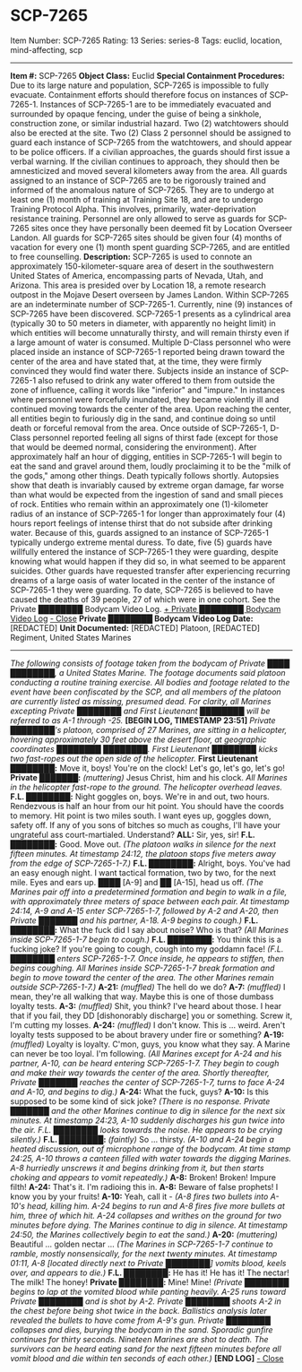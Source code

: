 # SCP-7265
Item Number: SCP-7265
Rating: 13
Series: series-8
Tags: euclid, location, mind-affecting, scp

---

**Item #:** SCP-7265
**Object Class:** Euclid
**Special Containment Procedures:** Due to its large nature and population, SCP-7265 is impossible to fully evacuate. Containment efforts should therefore focus on instances of SCP-7265-1. Instances of SCP-7265-1 are to be immediately evacuated and surrounded by opaque fencing, under the guise of being a sinkhole, construction zone, or similar industrial hazard. Two (2) watchtowers should also be erected at the site. Two (2) Class 2 personnel should be assigned to guard each instance of SCP-7265 from the watchtowers, and should appear to be police officers. If a civilian approaches, the guards should first issue a verbal warning. If the civilian continues to approach, they should then be amnesticized and moved several kilometers away from the area.
All guards assigned to an instance of SCP-7265 are to be rigorously trained and informed of the anomalous nature of SCP-7265. They are to undergo at least one (1) month of training at Training Site 18, and are to undergo Training Protocol Alpha. This involves, primarily, water-deprivation resistance training. Personnel are only allowed to serve as guards for SCP-7265 sites once they have personally been deemed fit by Location Overseer Landon. All guards for SCP-7265 sites should be given four (4) months of vacation for every one (1) month spent guarding SCP-7265, and are entitled to free counselling.
**Description:** SCP-7265 is used to connote an approximately 150-kilometer-square area of desert in the southwestern United States of America, encompassing parts of Nevada, Utah, and Arizona. This area is presided over by Location 18, a remote research outpost in the Mojave Desert overseen by James Landon. Within SCP-7265 are an indeterminate number of SCP-7265-1. Currently, nine (9) instances of SCP-7265 have been discovered. SCP-7265-1 presents as a cylindrical area (typically 30 to 50 meters in diameter, with apparently no height limit) in which entities will become unnaturally thirsty, and will remain thirsty even if a large amount of water is consumed.
Multiple D-Class personnel who were placed inside an instance of SCP-7265-1 reported being drawn toward the center of the area and have stated that, at the time, they were firmly convinced they would find water there. Subjects inside an instance of SCP-7265-1 also refused to drink any water offered to them from outside the zone of influence, calling it words like "inferior" and "impure." In instances where personnel were forcefully inundated, they became violently ill and continued moving towards the center of the area.
Upon reaching the center, all entities begin to furiously dig in the sand, and continue doing so until death or forceful removal from the area. Once outside of SCP-7265-1, D-Class personnel reported feeling all signs of thirst fade (except for those that would be deemed normal, considering the environment).
After approximately half an hour of digging, entities in SCP-7265-1 will begin to eat the sand and gravel around them, loudly proclaiming it to be the "milk of the gods," among other things. Death typically follows shortly. Autopsies show that death is invariably caused by extreme organ damage, far worse than what would be expected from the ingestion of sand and small pieces of rock.
Entities who remain within an approximately one (1)-kilometer radius of an instance of SCP-7265-1 for longer than approximately four (4) hours report feelings of intense thirst that do not subside after drinking water. Because of this, guards assigned to an instance of SCP-7265-1 typically undergo extreme mental duress. To date, five (5) guards have willfully entered the instance of SCP-7265-1 they were guarding, despite knowing what would happen if they did so, in what seemed to be apparent suicides. Other guards have requested transfer after experiencing recurring dreams of a large oasis of water located in the center of the instance of SCP-7265-1 they were guarding.
To date, SCP-7265 is believed to have caused the deaths of 39 people, 27 of which were in one cohort. See the Private ████████ Bodycam Video Log.
[\+ Private ████████ Bodycam Video Log](javascript:;)
[\- Close](javascript:;)
**Private ████████ Bodycam Video Log**
**Date:** [REDACTED]
**Unit Documented:** [REDACTED] Platoon, [REDACTED] Regiment, United States Marines
* * *
_The following consists of footage taken from the bodycam of Private ████ ████████, a United States Marine. The footage documents said platoon conducting a routine training exercise. All bodies and footage related to the event have been confiscated by the SCP, and all members of the platoon are currently listed as missing, presumed dead._
_For clarity, all Marines excepting Private ████████ and First Lieutenant ████████ will be referred to as A-1 through -25._
**[BEGIN LOG, TIMESTAMP 23:51]**
_Private ████████'s platoon, comprised of 27 Marines, are sitting in a helicopter, hovering approximately 30 feet above the desert floor, at geographic coordinates ████████ ████████. First Lieutenant ████████ kicks two fast-ropes out the open side of the helicopter._
**First Lieutenant ████████:** Move it, boys! You're on the clock! Let's go, let's go, let's go!
**Private ███████:** _(muttering)_ Jesus Christ, him and his clock.
_All Marines in the helicopter fast-rope to the ground. The helicopter overhead leaves._
**F.L. ████████:** Night goggles on, boys. We're in and out, two hours. Rendezvous is half an hour from our hit point. You should have the coords to memory. Hit point is two miles south. I want eyes up, goggles down, safety off. If any of you sons of bitches so much as coughs, I'll have your ungrateful ass court-martialed. Understand?
**ALL:** Sir, yes, sir!
**F.L. ████████:** Good. Move out.
_(The platoon walks in silence for the next fifteen minutes. At timestamp 24:12, the platoon stops five meters away from the edge of SCP-7265-1-7.)_
**F.L. ████████:** Alright, boys. You've had an easy enough night. I want tactical formation, two by two, for the next mile. Eyes and ears up. ████ [A-9] and ██ [A-15], head us off.
_(The Marines pair off into a predetermined formation and begin to walk in a file, with approximately three meters of space between each pair. At timestamp 24:14, A-9 and A-15 enter SCP-7265-1-7, followed by A-2 and A-20, then Private ███████ and his partner, A-18. A-9 begins to cough.)_
**F.L. ████████:** What the fuck did I say about noise? Who is that?
_(All Marines inside SCP-7265-1-7 begin to cough.)_
**F.L. ████████:** You think this is a fucking joke? If you're going to cough, cough into my goddamn face!
_(F.L. ████████ enters SCP-7265-1-7. Once inside, he appears to stiffen, then begins coughing. All Marines inside SCP-7265-1-7 break formation and begin to move toward the center of the area. The other Marines remain outside SCP-7265-1-7.)_
**A-21:** _(muffled)_ The hell do we do?
**A-7:** _(muffled)_ I mean, they're all walking that way. Maybe this is one of those dumbass loyalty tests.
**A-3:** _(muffled)_ Shit, you think? I've heard about those. I hear that if you fail, they DD [dishonorably discharge] you or something. Screw it, I'm cutting my losses.
**A-24:** _(muffled)_ I don't know. This is … weird. Aren't loyalty tests supposed to be about bravery under fire or something?
**A-19:** _(muffled)_ Loyalty is loyalty. C'mon, guys, you know what they say. A Marine can never be too loyal. I'm following.
_(All Marines except for A-24 and his partner, A-10, can be heard entering SCP-7265-1-7. They begin to cough and make their way towards the center of the area. Shortly thereafter, Private ███████ reaches the center of SCP-7265-1-7, turns to face A-24 and A-10, and begins to dig.)_
**A-24:** What the fuck, guys?
**A-10:** Is this supposed to be some kind of sick joke?
_(There is no response. Private ███████ and the other Marines continue to dig in silence for the next six minutes. At timestamp 24:23, A-10 suddenly discharges his gun twice into the air. F.L. ████████ looks towards the noise. He appears to be crying silently.)_
**F.L. ████████:** _(faintly)_ So … thirsty.
_(A-10 and A-24 begin a heated discussion, out of microphone range of the bodycam. At time stamp 24:25, A-10 throws a canteen filled with water towards the digging Marines. A-8 hurriedly unscrews it and begins drinking from it, but then starts choking and appears to vomit repeatedly.)_
**A-8:** Broken! Broken! Impure filth!
**A-24:** That's it. I'm radioing this in.
**A-8:** Beware of false prophets! I know you by your fruits!
**A-10:** Yeah, call it -
_(A-8 fires two bullets into A-10's head, killing him. A-24 begins to run and A-8 fires five more bullets at him, three of which hit. A-24 collapses and writhes on the ground for two minutes before dying. The Marines continue to dig in silence. At timestamp 24:50, the Marines collectively begin to eat the sand.)_
**A-20:** _(muttering)_ Beautiful … golden nectar …
_(The Marines in SCP-7265-1-7 continue to ramble, mostly nonsensically, for the next twenty minutes. At timestamp 01:11, A-8 [located directly next to Private ████████] vomits blood, keels over, and appears to die.)_
**F.L. ████████:** He has it! He has it! The nectar! The milk! The honey!
**Private ████████:** Mine! Mine!
_(Private ████████ begins to lap at the vomited blood while panting heavily. A-25 runs toward Private ████████ and is shot by A-2. Private ████████ shoots A-2 in the chest before being shot twice in the back. Ballistics analysis later revealed the bullets to have come from A-9's gun. Private ████████ collapses and dies, burying the bodycam in the sand. Sporadic gunfire continues for thirty seconds. Nineteen Marines are shot to death. The survivors can be heard eating sand for the next fifteen minutes before all vomit blood and die within ten seconds of each other.)_
**[END LOG]**
[\- Close](javascript:;)